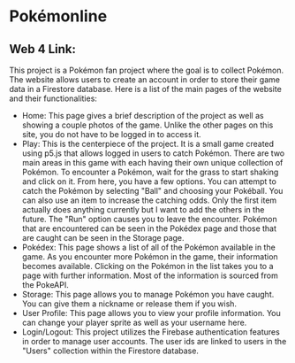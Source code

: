 # Pokémonline
## Web 4 Link:
This project is a Pokémon fan project where the goal is to collect Pokémon. The website allows users to create an account in order to store their game data in a Firestore database. Here is a list of the main pages of the website and their functionalities:
- Home: This page gives a brief description of the project as well as showing a couple photos of the game. Unlike the other pages on this site, you do not have to be logged in to access it.
- Play: This is the centerpiece of the project. It is a small game created using p5.js that allows logged in users to catch Pokémon. There are two main areas in this game with each having their own unique collection of Pokémon. To encounter a Pokémon, wait for the grass to start shaking and click on it. From here, you have a few options. You can attempt to catch the Pokémon by selecting "Ball" and choosing your Pokéball. You can also use an item to increase the catching odds. Only the first item actually does anything currently but I want to add the others in the future. The "Run" option causes you to leave the encounter. Pokémon that are encountered can be seen in the Pokédex page and those that are caught can be seen in the Storage page.
- Pokédex: This page shows a list of all of the Pokémon available in the game. As you encounter more Pokémon in the game, their information becomes available. Clicking on the Pokémon in the list takes you to a page with further information. Most of the information is sourced from the PokeAPI.
- Storage: This page allows you to manage Pokémon you have caught. You can give them a nickname or release them if you wish.
- User Profile: This page allows you to view your profile information. You can change your player sprite as well as your username here.
- Login/Logout: This project utilizes the Firebase authentication features in order to manage user accounts. The user ids are linked to users in the "Users" collection within the Firestore database.
